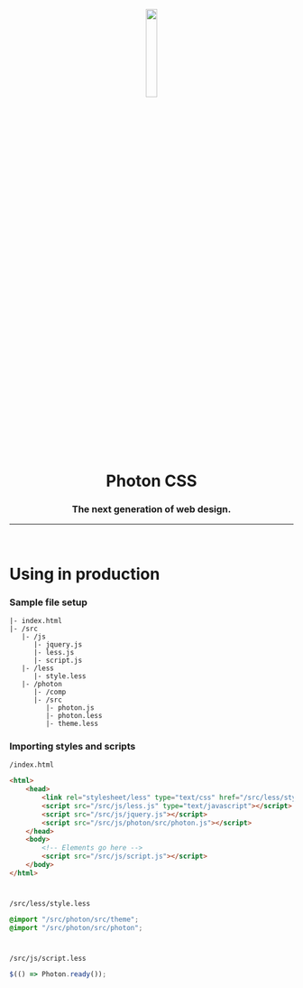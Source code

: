 <p align="center">
  <img src="https://raw.githubusercontent.com/PhotonCSS/Photon/master/img/icon.png" width="20%">
</p>
<h1 align="center">Photon CSS</h1>
<h3 align="center">The next generation of web design.</h3>

<hr>
<br>

# Using in production

### Sample file setup
```
|- index.html
|- /src
   |- /js
      |- jquery.js
      |- less.js
      |- script.js
   |- /less
      |- style.less
   |- /photon
      |- /comp
	  |- /src
	     |- photon.js
	     |- photon.less
	     |- theme.less
```

### Importing styles and scripts

`/index.html`
```html
<html>
	<head>
		<link rel="stylesheet/less" type="text/css" href="/src/less/style.less" />
		<script src="/src/js/less.js" type="text/javascript"></script>
		<script src="/src/js/jquery.js"></script>
		<script src="/src/js/photon/src/photon.js"></script>
	</head>
	<body>
		<!-- Elements go here -->
		<script src="/src/js/script.js"></script>
	</body>
</html>
```
#
`/src/less/style.less`
```css
@import "/src/photon/src/theme";
@import "/src/photon/src/photon";
```
#
`/src/js/script.less`
```javascript
$(() => Photon.ready());
```
